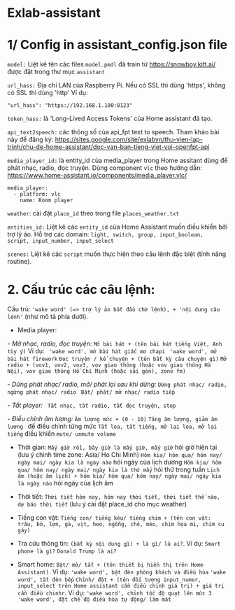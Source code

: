 # Exlab-assistant

# 1/ Config in assistant_config.json file

```model:``` Liệt kê tên các files ```model.pmdl``` đã train từ https://snowboy.kitt.ai/ được đặt trong thư mục ```assistant```

```url_hass:``` Địa chỉ LAN của Raspberry Pi. Nếu có SSL thì dùng 'https', không có SSL thì dùng 'http'
Ví dụ:
```
"url_hass": "https://192.168.1.100:8123"
```
```token_hass:``` là 'Long-Lived Access Tokens' của Home assistant đã tạo.

```api_text2speech:``` các thông số của api_fpt text to speech.
Tham khảo bài này để đăng ký: https://sites.google.com/site/exlabvn/thu-vien-lap-trinh/chu-de-home-assistant/doc-van-ban-tieng-viet-voi-openfpt-api

```media_player_id:``` là entity_id của media_player trong Home assitant dùng để phát nhạc, radio, đọc truyện.
Dùng component ```vlc``` theo hướng dẫn: https://www.home-assistant.io/components/media_player.vlc/
```
media_player:
  - platform: vlc
    name: Room player
```
```weather```: cài đặt ```place_id``` theo trong file ```places_weather.txt```

```entities_id:``` Liệt kê các ```entity_id``` của Home Assistant muốn điều khiển bởi trợ lý ảo.
Hỗ trợ các domain: ```light, switch, group, input_boolean, script, input_number, input_select```

```scenes:``` Liệt kê các ```script``` muốn thực hiện theo câu lệnh đặc biệt (tính năng routine).

# 2. Cấu trúc các câu lệnh: 
Cấu trú: ```'wake word' (=> trợ lý ảo bắt đầu chờ lệnh), + 'nội dung câu lệnh'``` (như mô tả phía dưới).
* Media player:

*- Mở nhạc, radio, đọc truyện:*
```Mở bài hát + (tên bài hát tiếng Việt, Anh tùy ý)```
Ví dụ:
``` 'wake word', mở bài hát giấc mơ chapi```
``` 'wake word', mở bài hát firework```
```Đọc truyện / kể chuyện + (tên bất kỳ câu chuyện gì)```
```Mở radio + (vov1, vov2, vov3, vov giao thông (hoặc vov giao thông Hà Nội), vov giao thông Hồ Chí Minh (hoặc sài gòn), zone fm)```

*- Dừng phát nhạc/ radio, mở/ phát lại sau khi dừng:*
```Dừng phát nhạc/ radio, ngừng phát nhạc/ radio ```
```Bật/ phát/ mở nhạc/ radio tiếp```

*- Tắt player:*
``` Tắt nhạc, tắt radio, tắt đọc truyện, stop```

*- Điều chỉnh âm lượng:*
```Âm lượng mức + (0 - 10)```
```Tăng âm lượng, giảm âm lượng ``` để điều chỉnh từng mức
```Tắt loa, tắt tiếng, mở lại loa, mở lại tiếng``` điều khiển ```mute/ unmute volume```

* Thời gian:
```Mấy giờ rồi, bây giờ là mấy giờ, mấy giờ``` hỏi giờ hiện tại (lưu ý chỉnh time zone: Asia/ Ho Chi Minh)
```Hôm kia/ hôm qua/ hôm nay/ ngày mai/ ngày kia là ngày nào``` hỏi ngày của lịch dương
```Hôm kia/ hôm qua/ hôm nay/ ngày mai/ ngày kia là thứ mấy``` hỏi thứ trong tuần
```Lịch âm (hoặc âm lịch) + hôm kia/ hôm qua/ hôm nay/ ngày mai/ ngày kia là ngày nào``` hỏi ngày của lịch âm

* Thời tiết:
```Thời tiết hôm nay, hôm nay thời tiết, thời tiết thế nào, dự báo thời tiết``` (lưu ý cài đặt place_id cho mục weather)

* Tiếng con vật:
```Tiếng con/ tiếng kêu/ tiếng chim + (tên con vật: trâu, bò, lợn, gà, vịt, heo, ngỗng, chó, mèo, chim họa mi, chim cu gáy)```

* Tra cứu thông tin:
```(bất kỳ nội dung gì) + là gì/ là ai?```. Ví dụ:
```Smart phone là gì?```
```Donald Trump là ai?```

* Smart home:
```Bật/ mở/ tắt + (tên thiết bị hiển thị trên Home Assistant)```. Ví dụ: 
```'wake word', bật đèn phòng khách và điều hòa```
```'wake word', tắt đèn bếp```
```Chỉnh/ đặt + (tên đối tượng input_numer, input_select trên Home assistant cần điều chỉnh giá trị) + giá trị cần điều chinhr```. Ví dụ:
```'wake word', chỉnh tốc độ quạt lên mức 3```
```'wake word', đặt chế độ điều hòa tự động/ làm mát```




